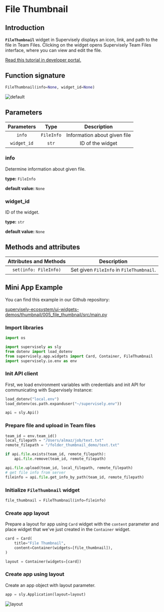 # File Thumbnail

## Introduction

**`FileThumbnail`** widget in Supervisely displays an icon, link, and path to the file in Team Files. Clicking on the widget opens Supervisely Team Files interface, where you can view and edit the file.

[Read this tutorial in developer portal.](https://developer.supervisely.com/app-development/widgets/thumbnail/filethumbnail)

## Function signature

```python
FileThumbnail(info=None, widget_id=None)
```

![default](https://user-images.githubusercontent.com/120389559/218972939-2bbfb453-a841-45a6-8a2d-c4aec487095a.png)

## Parameters

| Parameters  |    Type    |         Description          |
| :---------: | :--------: | :--------------------------: |
|   `info`    | `FileInfo` | Information about given file |
| `widget_id` |   `str`    |       ID of the widget       |

### info

Determine information about given file.

**type:** `FileInfo`

**default value:** `None`

### widget_id

ID of the widget.

**type:** `str`

**default value:** `None`

## Methods and attributes

| Attributes and Methods | Description                              |
| :--------------------: | ---------------------------------------- |
| `set(info: FileInfo)`  | Set given `FileInfo` in `FileThumbnail`. |

## Mini App Example

You can find this example in our Github repository:

[supervisely-ecosystem/ui-widgets-demos/thumbnail/005_file_thumbnail/src/main.py](https://github.com/supervisely-ecosystem/ui-widgets-demos/blob/master/thumbnail/005_file_thumbnail/src/main.py)

### Import libraries

```python
import os

import supervisely as sly
from dotenv import load_dotenv
from supervisely.app.widgets import Card, Container, FileThumbnail
import supervisely.io.env as env

```

### Init API client

First, we load environment variables with credentials and init API for communicating with Supervisely Instance:

```python
load_dotenv("local.env")
load_dotenv(os.path.expanduser("~/supervisely.env"))

api = sly.Api()
```

### Prepare file and upload in Team files

```python
team_id = env.team_id()
local_filepath = "/Users/almaz/job/text.txt"
remote_filepath = "/folder_thumbnail_demo/text.txt"

if api.file.exists(team_id, remote_filepath):
    api.file.remove(team_id, remote_filepath)

api.file.upload(team_id, local_filepath, remote_filepath)
# get file info from server
fileinfo = api.file.get_info_by_path(team_id, remote_filepath)
```

### Initialize `FileThumbnail` widget

```python
file_thumbnail = FileThumbnail(info=fileinfo)
```

### Create app layout

Prepare a layout for app using `Card` widget with the `content` parameter and place widget that we've just created in the `Container` widget.

```python
card = Card(
    title="File Thumbnail",
    content=Container(widgets=[file_thumbnail]),
)

layout = Container(widgets=[card])
```

### Create app using layout

Create an app object with layout parameter.

```python
app = sly.Application(layout=layout)
```

![layout](https://user-images.githubusercontent.com/120389559/218973475-708c8587-f82b-4ffa-a21c-298791025ba8.png)
